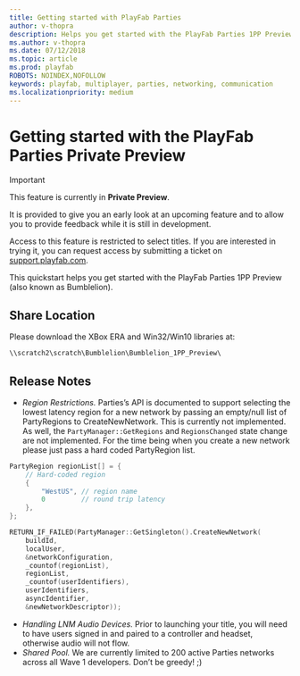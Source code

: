 ```yaml
---
title: Getting started with PlayFab Parties
author: v-thopra
description: Helps you get started with the PlayFab Parties 1PP Preview.
ms.author: v-thopra
ms.date: 07/12/2018
ms.topic: article
ms.prod: playfab
ROBOTS: NOINDEX,NOFOLLOW
keywords: playfab, multiplayer, parties, networking, communication
ms.localizationpriority: medium
---
```


# Getting started with the PlayFab Parties Private Preview

> [!IMPORTANT]
> This feature is currently in **Private Preview**.  
>
> It is provided to give you an early look at an upcoming feature and to allow you to provide feedback while it is still in development.  
>
> Access to this feature is restricted to select titles. If you are interested in trying it, you can request access by submitting a ticket on [support.playfab.com](https://support.playfab.com/hc/en-us/requests/new).

This quickstart helps you get started with the PlayFab Parties 1PP Preview (also known as Bumblelion).

## Share Location

Please download the XBox ERA and Win32/Win10 libraries at:

```cmd
\\scratch2\scratch\Bumblelion\Bumblelion_1PP_Preview\
```

## Release Notes

- *Region Restrictions.* Parties’s API is documented to support selecting the lowest latency region for a new network by passing an empty/null list of PartyRegions to CreateNewNetwork. This is currently not implemented. As well, the `PartyManager::GetRegions` and `RegionsChanged` state change are not implemented. For the time being when you create a new network please just pass a hard coded PartyRegion list.

```cpp
PartyRegion regionList[] = {
    // Hard-coded region
    {
        "WestUS", // region name
        0         // round trip latency
    },
};

RETURN_IF_FAILED(PartyManager::GetSingleton().CreateNewNetwork(
    buildId,
    localUser,
    &networkConfiguration,
    _countof(regionList),
    regionList,
    _countof(userIdentifiers),
    userIdentifiers,
    asyncIdentifier,
    &newNetworkDescriptor));
```

- *Handling LNM Audio Devices.* Prior to launching your title, you will need to have users signed in and paired to a controller and headset, otherwise audio will not flow.
- *Shared Pool.* We are currently limited to 200 active Parties networks across all Wave 1 developers. Don’t be greedy! ;)

